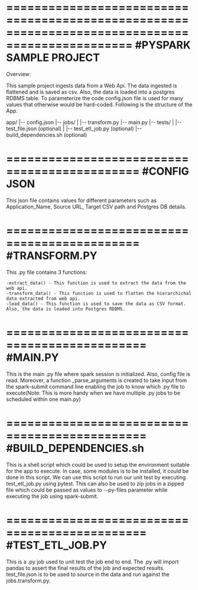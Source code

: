================================================================================================
#PYSPARK SAMPLE PROJECT
================================================================================================

Overview:

This sample project ingests data from a Web Api. The data ingested is flattened and is saved as csv. Also, the data is loaded into a postgres RDBMS table. To parameterize the code config.json file is used for many values that otherwise would be hard-coded. Following is the structure of the App.

app/
 |-- config.json
 |-- jobs/
 |   |-- transform.py
 |-- main.py
 |-- tests/
 |   |-- test_file.json (optional)
 |   |-- test_etl_job.py (optional)
 |-- build_dependencies.sh (optional)
 
 
 =============================================
 #CONFIG JSON
 =============================================
 
 This json file contains values for different parameters such as Application_Name, Source URL, Target CSV path and Postgres DB details.
 
 =============================================
 #TRANSFORM.PY
 =============================================
 
 This .py file contains 3 functions:
 
	-extract_data() - This function is used to extract the data from the web api.
	-transform_data() - This function is used to flatten the hierarchichal data extracted from web api.
	-load_data() - This function is used to save the data as CSV format. Also, the data is loaded into Postgres RDBMS.
	
	
==============================================
#MAIN.PY
==============================================

This is the main .py file where spark session is initialized. Also, config file is read. Moreover, a function _parse_arguments is created to take input from the spark-submit command line enabling the job to know which .py file to execute(Note: This is more handy when we have multiple .py jobs to be scheduled within one main.py)

==============================================
#BUILD_DEPENDENCIES.sh
==============================================

This is a shell script which could be used to setup the environment suitable for the app to execute. In case, some modules is to be installed, it could be done in this script. We can use this script to run our unit test by executing test_etl_job.py using pytest. This can also be used to zip jobs in a zipped file which could be passed as values to --py-files parameter while executing the job using spark-submit.

==============================================
#TEST_ETL_JOB.PY
==============================================

This is a .py job used to unit test the job end to end. The .py will import pandas to assert the final results of the job and expected results. test_file.json is to be used to source in the data and run against the jobs.transform.py.
